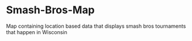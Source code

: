 # Smash-Bros-Map
Map containing location based data that displays smash bros tournaments that happen in Wisconsin
